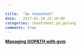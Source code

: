 ```yaml
---

title:  "Go cheasheet"
date:   2017-01-10 22:18:00
categories: cheatsheet,go,golang
comments: true
---
```

[**Managing GOPATH with gvm**](http://www.ascent.io/blog/2014/03/11/gvm-with-golang/)

